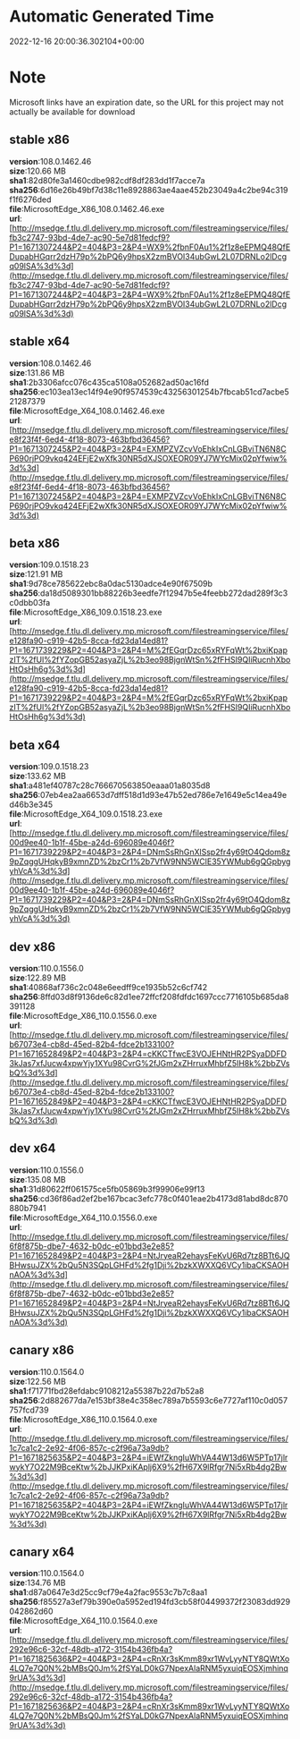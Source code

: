# Automatic Generated Time
2022-12-16 20:00:36.302104+00:00

# Note
Microsoft links have an expiration date, so the URL for this project may not actually be available for download

## stable x86
**version**:108.0.1462.46  
**size**:120.66 MB  
**sha1**:82d80fe3a1460cdbe982cdf8df283dd1f7acce7a  
**sha256**:6d16e26b49bf7d38c11e8928863ae4aae452b23049a4c2be94c319f1f6276ded  
**file**:MicrosoftEdge_X86_108.0.1462.46.exe  
**url**:[http://msedge.f.tlu.dl.delivery.mp.microsoft.com/filestreamingservice/files/fb3c2747-93bd-4de7-ac90-5e7d81fedcf9?P1=1671307244&P2=404&P3=2&P4=WX9%2fbnF0Au1%2f1z8eEPMQ48QfEDupabHGqrr2dzH79p%2bPQ6y9hpsX2zmBVOI34ubGwL2L07DRNLo2lDcgq09lSA%3d%3d](http://msedge.f.tlu.dl.delivery.mp.microsoft.com/filestreamingservice/files/fb3c2747-93bd-4de7-ac90-5e7d81fedcf9?P1=1671307244&P2=404&P3=2&P4=WX9%2fbnF0Au1%2f1z8eEPMQ48QfEDupabHGqrr2dzH79p%2bPQ6y9hpsX2zmBVOI34ubGwL2L07DRNLo2lDcgq09lSA%3d%3d)  

## stable x64
**version**:108.0.1462.46  
**size**:131.86 MB  
**sha1**:2b3306afcc076c435ca5108a052682ad50ac16fd  
**sha256**:ec103ea13ec14f94e90f9574539c43256301254b7fbcab51cd7acbe521287379  
**file**:MicrosoftEdge_X64_108.0.1462.46.exe  
**url**:[http://msedge.f.tlu.dl.delivery.mp.microsoft.com/filestreamingservice/files/e8f23f4f-6ed4-4f18-8073-463bfbd36456?P1=1671307245&P2=404&P3=2&P4=EXMPZVZcvVoEhkIxCnLGBviTN6N8CP690rjPO9vkq424EFjE2wXfk30NR5dXJSOXEOR09YJ7WYcMix02pYfwiw%3d%3d](http://msedge.f.tlu.dl.delivery.mp.microsoft.com/filestreamingservice/files/e8f23f4f-6ed4-4f18-8073-463bfbd36456?P1=1671307245&P2=404&P3=2&P4=EXMPZVZcvVoEhkIxCnLGBviTN6N8CP690rjPO9vkq424EFjE2wXfk30NR5dXJSOXEOR09YJ7WYcMix02pYfwiw%3d%3d)  

## beta x86
**version**:109.0.1518.23  
**size**:121.91 MB  
**sha1**:9d78ce785622ebc8a0dac5130adce4e90f67509b  
**sha256**:da18d5089301bb88226b3eedfe7f12947b5e4feebb272dad289f3c3c0dbb03fa  
**file**:MicrosoftEdge_X86_109.0.1518.23.exe  
**url**:[http://msedge.f.tlu.dl.delivery.mp.microsoft.com/filestreamingservice/files/e128fa90-c919-42b5-8cca-fd23da14ed81?P1=1671739229&P2=404&P3=2&P4=M%2fEGqrDzc65xRYFqWt%2bxiKpapzIT%2fUl%2fYZopGB52asyaZjL%2b3eo98BjgnWtSn%2fFHSI9QIiRucnhXboHtOsHh6g%3d%3d](http://msedge.f.tlu.dl.delivery.mp.microsoft.com/filestreamingservice/files/e128fa90-c919-42b5-8cca-fd23da14ed81?P1=1671739229&P2=404&P3=2&P4=M%2fEGqrDzc65xRYFqWt%2bxiKpapzIT%2fUl%2fYZopGB52asyaZjL%2b3eo98BjgnWtSn%2fFHSI9QIiRucnhXboHtOsHh6g%3d%3d)  

## beta x64
**version**:109.0.1518.23  
**size**:133.62 MB  
**sha1**:a481ef40787c28c766670563850eaaa01a8035d8  
**sha256**:07eb4ea2aa6653d7dff518d1d93e47b52ed786e7e1649e5c14ea49ed46b3e345  
**file**:MicrosoftEdge_X64_109.0.1518.23.exe  
**url**:[http://msedge.f.tlu.dl.delivery.mp.microsoft.com/filestreamingservice/files/00d9ee40-1b1f-45be-a24d-696089e4046f?P1=1671739229&P2=404&P3=2&P4=DNmSsRhGnXlSsp2fr4y69tO4Qdom8z9pZqggUHqkyB9xmnZD%2bzCr1%2b7VfW9NN5WClE35YWMub6gQGpbygyhVcA%3d%3d](http://msedge.f.tlu.dl.delivery.mp.microsoft.com/filestreamingservice/files/00d9ee40-1b1f-45be-a24d-696089e4046f?P1=1671739229&P2=404&P3=2&P4=DNmSsRhGnXlSsp2fr4y69tO4Qdom8z9pZqggUHqkyB9xmnZD%2bzCr1%2b7VfW9NN5WClE35YWMub6gQGpbygyhVcA%3d%3d)  

## dev x86
**version**:110.0.1556.0  
**size**:122.89 MB  
**sha1**:40868af736c2c048e6eedff9ce1935b52c6cf742  
**sha256**:8ffd03d8f9136de6c82d1ee72ffcf208fdfdc1697ccc7716105b685da8391128  
**file**:MicrosoftEdge_X86_110.0.1556.0.exe  
**url**:[http://msedge.f.tlu.dl.delivery.mp.microsoft.com/filestreamingservice/files/b67073e4-cb8d-45ed-82b4-fdce2b133100?P1=1671652849&P2=404&P3=2&P4=cKKCTfwcE3VOJEHNtHR2PSyaDDFD3kJas7xfJucw4xpwYjy1XYu98CvrG%2fJGm2xZHrruxMhbfZ5IH8k%2bbZVsbQ%3d%3d](http://msedge.f.tlu.dl.delivery.mp.microsoft.com/filestreamingservice/files/b67073e4-cb8d-45ed-82b4-fdce2b133100?P1=1671652849&P2=404&P3=2&P4=cKKCTfwcE3VOJEHNtHR2PSyaDDFD3kJas7xfJucw4xpwYjy1XYu98CvrG%2fJGm2xZHrruxMhbfZ5IH8k%2bbZVsbQ%3d%3d)  

## dev x64
**version**:110.0.1556.0  
**size**:135.08 MB  
**sha1**:31d80622ff061575ce5fb05869b3f99906e99f13  
**sha256**:cd36f86ad2ef2be167bcac3efc778c0f401eae2b4173d81abd8dc870880b7941  
**file**:MicrosoftEdge_X64_110.0.1556.0.exe  
**url**:[http://msedge.f.tlu.dl.delivery.mp.microsoft.com/filestreamingservice/files/6f8f875b-dbe7-4632-b0dc-e01bbd3e2e85?P1=1671652849&P2=404&P3=2&P4=NtJryeaR2ehaysFeKvU6Rd7tz8BTt6JQBHwsuJZX%2bQu5N3SQpLGHFd%2fg1Dji%2bzkXWXXQ6VCy1ibaCKSAOHnAOA%3d%3d](http://msedge.f.tlu.dl.delivery.mp.microsoft.com/filestreamingservice/files/6f8f875b-dbe7-4632-b0dc-e01bbd3e2e85?P1=1671652849&P2=404&P3=2&P4=NtJryeaR2ehaysFeKvU6Rd7tz8BTt6JQBHwsuJZX%2bQu5N3SQpLGHFd%2fg1Dji%2bzkXWXXQ6VCy1ibaCKSAOHnAOA%3d%3d)  

## canary x86
**version**:110.0.1564.0  
**size**:122.56 MB  
**sha1**:f71771fbd28efdabc9108212a55387b22d7b52a8  
**sha256**:2d882677da7e153bf38e4c358ec789a7b5593c6e7727af110c0d057757fcd739  
**file**:MicrosoftEdge_X86_110.0.1564.0.exe  
**url**:[http://msedge.f.tlu.dl.delivery.mp.microsoft.com/filestreamingservice/files/1c7ca1c2-2e92-4f06-857c-c2f96a73a9db?P1=1671825635&P2=404&P3=2&P4=iEWfZkngIuWhVA44W13d6W5PTp17jlrwykY7O22M9BceKtw%2bJJKPxiKAplj6X9%2fH67X9lRfgr7Ni5xRb4dg2Bw%3d%3d](http://msedge.f.tlu.dl.delivery.mp.microsoft.com/filestreamingservice/files/1c7ca1c2-2e92-4f06-857c-c2f96a73a9db?P1=1671825635&P2=404&P3=2&P4=iEWfZkngIuWhVA44W13d6W5PTp17jlrwykY7O22M9BceKtw%2bJJKPxiKAplj6X9%2fH67X9lRfgr7Ni5xRb4dg2Bw%3d%3d)  

## canary x64
**version**:110.0.1564.0  
**size**:134.76 MB  
**sha1**:d87a0647e3d25cc9cf79e4a2fac9553c7b7c8aa1  
**sha256**:f85527a3ef79b390e0a5952ed194fd3cb58f04499372f23083dd929042862d60  
**file**:MicrosoftEdge_X64_110.0.1564.0.exe  
**url**:[http://msedge.f.tlu.dl.delivery.mp.microsoft.com/filestreamingservice/files/292e96c6-32cf-48db-a172-3154b436fb4a?P1=1671825636&P2=404&P3=2&P4=cRnXr3sKmm89xr1WvLyyNTY8QWtXo4LQ7e7Q0N%2bMBsQ0Jm%2fSYaLD0kG7NpexAlaRNM5yxuiqEOSXjmhinq9rUA%3d%3d](http://msedge.f.tlu.dl.delivery.mp.microsoft.com/filestreamingservice/files/292e96c6-32cf-48db-a172-3154b436fb4a?P1=1671825636&P2=404&P3=2&P4=cRnXr3sKmm89xr1WvLyyNTY8QWtXo4LQ7e7Q0N%2bMBsQ0Jm%2fSYaLD0kG7NpexAlaRNM5yxuiqEOSXjmhinq9rUA%3d%3d)  

